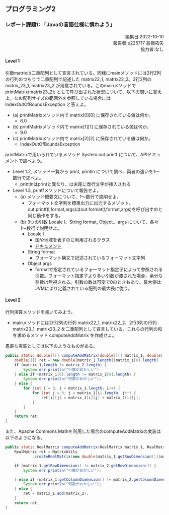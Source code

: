 ## プログラミング2
### レポート課題1: 「Javaの言語仕様に慣れよう」

<script type="text/javascript" async src="https://cdnjs.cloudflare.com/ajax/libs/mathjax/2.7.7/MathJax.js?config=TeX-MML-AM_CHTML">
</script>
<script type="text/x-mathjax-config">
 MathJax.Hub.Config({
 tex2jax: {
 inlineMath: [['$', '$'] ],
 displayMath: [ ['$$','$$'], ["\\[","\\]"] ]
 }
 });
</script>

<div style="text-align: right;">
編集日:2022-10-10<br>
報告者:e225717 高嶺拓矢<br>  
協力者:なし
</div>


#### Level 1
引数matrixは二重配列として宣言されている。同様にmainメソッドには2行2列の行列のつもりで二重配列で記述した matrix22_1, matrix22_2。3行2列の matrix_23_1, matrix23_2 が用意されている。このmainメソッドで printMatrix(matrix23_2); として呼び出された状況について、以下の問いに答えよ。なお配列サイズの範囲外を参照している場合には IndexOutOfBoundsException と答えよ。
* (a) printMatrixメソッド内で matrix[0][0] に保存されている値は何か。
  * 6.0
* (b) printMatrixメソッド内で matrix[1][1] に保存されている値は何か。
  * 9.0
* (c) printMatrixメソッド内で matrix[2][2] に保存されている値は何か。
  * IndexOutOfBoundsException

printMatrixで用いられているメソッド System.out.printf について、APIドキュメントで調べよう。
* Level 1.2, メソッド一覧から print, println について調べ、両者の違いを1〜数行で述べよ。
  * printlnはprintと異なり、は末尾に改行文字が挿入される
* Level 1.3, printfメソッドについて報告せよ。
  * (a) メソッド概要文について、1〜数行で説明せよ。
    * フォーマット文字列を標準出力に出力するメゾット。out.printf(l,format,args)はout.format(l,format,args)を呼び出すのと同じ動作をする。
  * (b) 3つの引数 Locale l、String format, Object... args について、各々1〜数行で説明せよ。
    * Locale l
      * 国や地域を表すのに利用されるクラス
      * [ドキュメント](https://docs.oracle.com/en/java/javase/17/docs/api/java.base/java/util/Locale.html)
    * String format
      * フォーマット構文で記述されているフォーマット文字列
    * Object args
      * formatで指定されているフォーマット指定子によって参照される引数。フォーマット指定子より多い引数が渡された場合、余分な引数は無視される。引数の数は可変で0のときもあり、最大値はJVMにより定義されている配列の最大長に従う。


#### Level 2
行列演算メソッドを書いてみよう。
* mainメソッドには2行2列の行列 matrix22_1, matrix22_2、2行3列の行列 matrix23_1, matrix23_2 を二重配列として宣言している。これらの行列の和を求めるメソッド computeAddMatrix を作成せよ。

愚直な実装としては以下のようなものがある。
```Java
public static double[][] computeAddMatrix(double[][] matrix_1, double[][] matrix_2) {
    double[][] ret = new double[matrix_1.length][matrix_1[0].length]
    if (matrix_1.length != matrix_2.length) {
        System.err.println("行数がおかしい")
    } else if (matrix_1[0].length != matrix_2[0].length) {
        System.err.println("列数がおかしい");
    } else {
        for (int i = 0; i < matrix_1.length; i++) {
            for (int j = 0; j < matrix_1[i].length; j++) {
                ret[i][j] = matrix_1[i][j] + matrix_2[i][j];
            }
        }
    }
    return ret;
}
```

また、Apache Commons Mathを利用した場合のcomputeAddMatrixの実装は以下のようになる。
```Java
public static RealMatrix computeAddMatrix(RealMatrix matrix_1, RealMatrix matrix_2) {
    RealMatrix ret = MatrixUtils
            .createRealMatrix(new double[matrix_1.getRowDimension()][matrix_1.getColumnDimension()]);

    if (matrix_1.getRowDimension() != matrix_2.getRowDimension()) {
        System.err.println("行数がおかしい");

    } else if (matrix_1.getColumnDimension() != matrix_2.getColumnDimension()) {
        System.err.println("列数がおかしい");
    } else {
        ret = matrix_1.add(matrix_2);
    }
    return ret;
}
```
